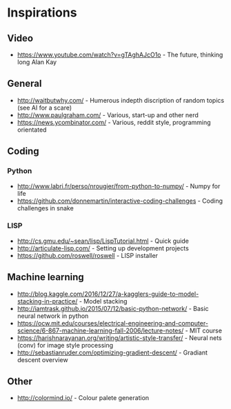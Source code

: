 # Inspirations

## Video 
* https://www.youtube.com/watch?v=gTAghAJcO1o - The future, thinking long Alan Kay

## General
* http://waitbutwhy.com/ - Humerous indepth discription of random topics (see AI for a scare)
* http://www.paulgraham.com/ - Various, start-up and other nerd
* https://news.ycombinator.com/ - Various, reddit style, programming orientated

## Coding
### Python
* http://www.labri.fr/perso/nrougier/from-python-to-numpy/ - Numpy for life
* https://github.com/donnemartin/interactive-coding-challenges - Coding challenges in snake

### LISP
* http://cs.gmu.edu/~sean/lisp/LispTutorial.html - Quick guide
* http://articulate-lisp.com/ - Setting up development projects
* https://github.com/roswell/roswell - LISP installer

## Machine learning
* http://blog.kaggle.com/2016/12/27/a-kagglers-guide-to-model-stacking-in-practice/ - Model stacking
* http://iamtrask.github.io/2015/07/12/basic-python-network/ - Basic neural network in python
* https://ocw.mit.edu/courses/electrical-engineering-and-computer-science/6-867-machine-learning-fall-2006/lecture-notes/ - MIT course
* https://harishnarayanan.org/writing/artistic-style-transfer/ - Neural nets (conv) for image style processing
* http://sebastianruder.com/optimizing-gradient-descent/ - Gradiant descent overview


## Other
* http://colormind.io/ - Colour palete generation
